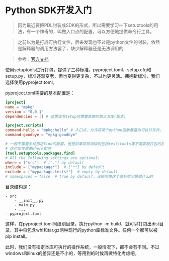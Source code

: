 # Python SDK开发入门

> 因为最近要把PDL封装成SDK的形式，所以需要学习一下setuptools的用法，有一个神奇的，叫做入口点的配置，可以方便地提供命令行工具。

> 之前以为是打成可执行文件，后来发现也不过是python文件的封装，依然是解释器的调用方法罢了，缺少解释器还是无法调用的.

> 参考：[官方文档](https://setuptools.pypa.io/en/latest/userguide/quickstart.html) 

使用setuptools进行打包，提供了三种标准，pyproject.toml，setup.cfg和setup.py，标准逐渐变老，但也变得更复杂，不过也更灵活。拥抱新标准，我们选择使用pyproject.toml。

pyproject.toml需要的基本配置是：

```toml
[project]
name = "mpkg"
version = "0.0.1"
dependencies = [] # 这里填写setup时需要依赖的第三方库(版本)

[project.scripts]
command-hello = "mpkg:hello" # 入口点，允许将某个python函数暴露为可执行文件，前面是命令名，后面是引用方法。考虑安装完毕后该函数如何被import到即可
command-goodbye = "mpkg:goodbye"

# 一般不需要手动指定find的配置，但是如果项目同级别包括test/tools等不需要被打包的目录，还是手动指定一下src在哪比较好
# 这也仅仅需要where即可
[tool.setuptools.packages.find]
# All the following settings are optional:
where = ["src"]  # ["."] by default
include = ["mypackage*"]  # ["*"] by default
exclude = ["mypackage.tests*"]  # empty by default
# namespaces = false  # true by default，没搞明白这个命名空间是做什么的
```

目录结构是：
```
- src
    - __init__.py
    - main.py
    - ...
- pyproject.toml

```

这样，在pyproject.toml同级别目录，执行python -m build，就可以打包出dist目录，其中将包含whl和tar.gz两种现行的python库标准文件。任何一个都可以被pip install。

此时，我们没有指定本库可执行的操作系统，一般情况下，都不会有不同。不过windows和linux的差异还是不小的，等用到的时候再做特化考虑吧。